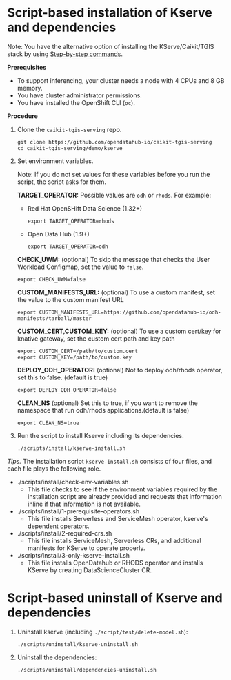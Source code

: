 # Script-based installation of Kserve and dependencies

Note: You have the alternative option of installing the KServe/Caikit/TGIS stack by using [Step-by-step commands](../../kserve/install-manual.md).

**Prerequisites**

- To support inferencing, your cluster needs a node with 4 CPUs and 8 GB memory.
- You have cluster administrator permissions.
- You have installed the OpenShift CLI (`oc`).

**Procedure**

1. Clone the `caikit-tgis-serving` repo.
   ~~~
   git clone https://github.com/opendatahub-io/caikit-tgis-serving
   cd caikit-tgis-serving/demo/kserve
   ~~~

2. Set environment variables.

   Note: If you do not set values for these variables before you run the script, the script asks for them.

   **TARGET_OPERATOR:** Possible values are `odh` or `rhods`. For example:
   - Red Hat OpenSHift Data Science (1.32+)
     ~~~
     export TARGET_OPERATOR=rhods
     ~~~

   - Open Data Hub (1.9+)
     ~~~
     export TARGET_OPERATOR=odh
     ~~~
  
   **CHECK_UWM:** (optional) To skip the message that checks the User Workload Configmap, set the value to `false`.
     ~~~
     export CHECK_UWM=false
     ~~~
   
   **CUSTOM_MANIFESTS_URL:** (optional) To use a custom manifest, set the value to the custom manifest URL
     ~~~
     export CUSTOM_MANIFESTS_URL=https://github.com/opendatahub-io/odh-manifests/tarball/master
     ~~~
   
   **CUSTOM_CERT,CUSTOM_KEY:** (optional) To use a custom cert/key for knative gateway, set the custom cert path and key path
     ~~~
     export CUSTOM_CERT=/path/to/custom.cert
     export CUSTOM_KEY=/path/to/custom.key
     ~~~   

   **DEPLOY_ODH_OPERATOR:** (optional) Not to deploy odh/rhods operator, set this to false. (default is true)
     ~~~
     export DEPLOY_ODH_OPERATOR=false
     ~~~   
   
   **CLEAN_NS** (optional) Set this to true, if you want to remove the namespace that run odh/rhods applications.(default is false)
     ~~~
     export CLEAN_NS=true
     ~~~

3. Run the script to install Kserve including its dependencies.

   ~~~
   ./scripts/install/kserve-install.sh
   ~~~

*Tips.*
The installation script `kserve-install.sh` consists of four files, and each file plays the following role.
- ./scripts/install/check-env-variables.sh
  - This file checks to see if the environment variables required by the installation script are already provided and requests that information inline if that information is not available. 
- ./scripts/install/1-prerequisite-operators.sh
  - This file installs Serverless and ServiceMesh operator, kserve's dependent operators.   
- ./scripts/install/2-required-crs.sh
  - This file installs ServiceMesh, Serverless CRs, and additional manifests for KServe to operate properly.
- ./scripts/install/3-only-kserve-install.sh
  - This file installs OpenDatahub or RHODS operator and installs KServe by creating DataScienceCluster CR.

# Script-based uninstall of Kserve and dependencies

1. Uninstall kserve (including `./script/test/delete-model.sh`):

   ~~~
   ./scripts/uninstall/kserve-uninstall.sh
   ~~~

2. Uninstall the dependencies:

   ~~~
   ./scripts/uninstall/dependencies-uninstall.sh
   ~~~
